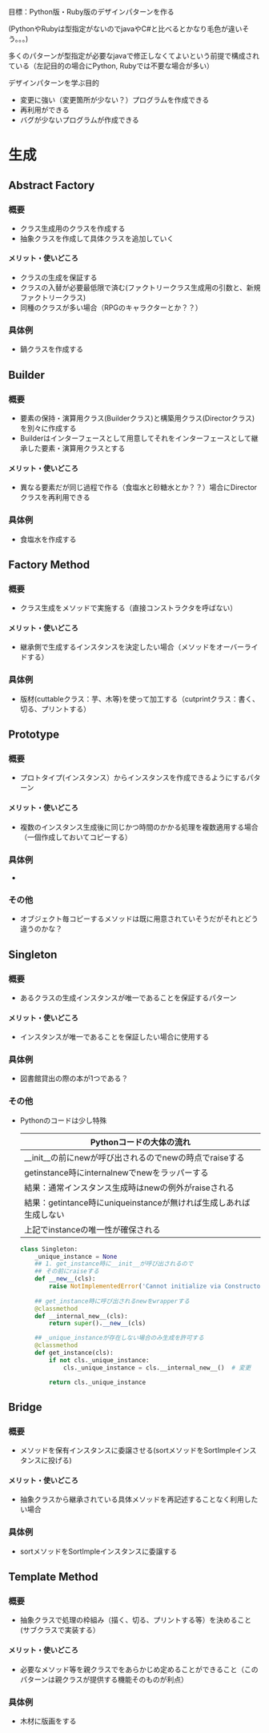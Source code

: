 目標：Python版・Ruby版のデザインパターンを作る

(PythonやRubyは型指定がないのでjavaやC#と比べるとかなり毛色が違いそう。。。)

多くのパターンが型指定が必要なjavaで修正しなくてよいという前提で構成されている（左記目的の場合にPython, Rubyでは不要な場合が多い）

デザインパターンを学ぶ目的

- 変更に強い（変更箇所が少ない？）プログラムを作成できる
- 再利用ができる
- バグが少ないプログラムが作成できる



# 生成

## Abstract Factory

### 概要

- クラス生成用のクラスを作成する
- 抽象クラスを作成して具体クラスを追加していく

#### メリット・使いどころ

- クラスの生成を保証する
- クラスの入替が必要最低限で済む(ファクトリークラス生成用の引数と、新規ファクトリークラス)
- 同種のクラスが多い場合（RPGのキャラクターとか？？）

###  具体例

- 鍋クラスを作成する

## Builder

### 概要

- 要素の保持・演算用クラス(Builderクラス)と構築用クラス(Directorクラス)を別々に作成する
- Builderはインターフェースとして用意してそれをインターフェースとして継承した要素・演算用クラスとする

#### メリット・使いどころ

- 異なる要素だが同じ過程で作る（食塩水と砂糖水とか？？）場合にDirectorクラスを再利用できる

### 具体例

- 食塩水を作成する

## Factory Method

### 概要

- クラス生成をメソッドで実施する（直接コンストラクタを呼ばない）

#### メリット・使いどころ

- 継承側で生成するインスタンスを決定したい場合（メソッドをオーバーライドする）

### 具体例

- 版材(cuttableクラス：芋、木等)を使って加工する（cutprintクラス：書く、切る、プリントする）



## Prototype

### 概要

- プロトタイプ(インスタンス）からインスタンスを作成できるようにするパターン

#### メリット・使いどころ

- 複数のインスタンス生成後に同じかつ時間のかかる処理を複数適用する場合（一個作成しておいてコピーする）

### 具体例

- 

### その他

- オブジェクト毎コピーするメソッドは既に用意されていそうだがそれとどう違うのかな？

## Singleton

### 概要

- あるクラスの生成インスタンスが唯一であることを保証するパターン

#### メリット・使いどころ

- インスタンスが唯一であることを保証したい場合に使用する

### 具体例

- 図書館貸出の際の本が1つである？

### その他

- Pythonのコードは少し特殊

  | Pythonコードの大体の流れ                                     |
  | ------------------------------------------------------------ |
  | __init__の前にnewが呼び出されるのでnewの時点でraiseする      |
  | getinstance時にinternalnewでnewをラッパーする                |
  | 結果：通常インスタンス生成時はnewの例外がraiseされる         |
  | 結果：getintance時にuniqueinstanceが無ければ生成しあれば生成しない |
  | 上記でinstanceの唯一性が確保される                           |

  ```python
  class Singleton:
      _unique_instance = None
      ## 1. get_instance時に__init__が呼び出されるので
      ## その前にraiseする
      def __new__(cls):
          raise NotImplementedError('Cannot initialize via Constructor')
  	
      ## get_instance時に呼び出されるnewをwrapperする
      @classmethod
      def __internal_new__(cls):
          return super().__new__(cls)
  
      ## _unique_instanceが存在しない場合のみ生成を許可する
      @classmethod
      def get_instance(cls):
          if not cls._unique_instance:
              cls._unique_instance = cls.__internal_new__()  # 変更
  
          return cls._unique_instance
  ```

  

## Bridge

### 概要

- メソッドを保有インスタンスに委譲させる(sortメソッドをSortImpleインスタンスに投げる)

#### メリット・使いどころ

- 抽象クラスから継承されている具体メソッドを再記述することなく利用したい場合

### 具体例

- sortメソッドをSortImpleインスタンスに委譲する

## Template Method

### 概要

- 抽象クラスで処理の枠組み（描く、切る、プリントする等）を決めること(サブクラスで実装する）

#### メリット・使いどころ

- 必要なメソッド等を親クラスでをあらかじめ定めることができること（このパターンは親クラスが提供する機能そのものが利点）

### 具体例

- 木材に版画をする

